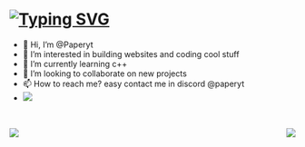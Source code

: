 # [![Typing SVG](https://readme-typing-svg.herokuapp.com?font=&color=%2318F72b&size=22&height=30&lines=Hello+There+!;I'm+Honey+!;A+Student+Developer)](https://github.com/Paperyt)
- 👋 Hi, I’m @Paperyt
- 👀 I’m interested in building websites and coding cool stuff
- 🌱 I’m currently learning c++
- 💞️ I’m looking to collaborate on new projects 
- 📫 How to reach me? easy contact me in discord @paperyt
-  <img src="https://media.tenor.com/Tg9tl-eeOb0AAAAC/anime.gif">
  <br>
<p align=center>
<a href="https://github.com/Paperyt">
  <img align="left" src="https://github-readme-stats.vercel.app/api?username=Paperyt&count_private=true&hide=prs&title_color=&icon_color=f0f0f0&text_color=f0f0f0&bg_color=151b22&hide_border=true" />
  <img align="right" src="https://github-readme-stats.vercel.app/api/top-langs/?username=Paperyt&show_icons=true&show_icons=true&title_color=&icon_color=f0f0f0&text_color=f0f0f0&bg_color=151b22&hide_border=true"  />
  

<!---
Paperyt/Paperyt is a ✨ special ✨ repository because its `README.md` (this file) appears on your GitHub profile.
You can click the Preview link to take a look at your changes.
--->
